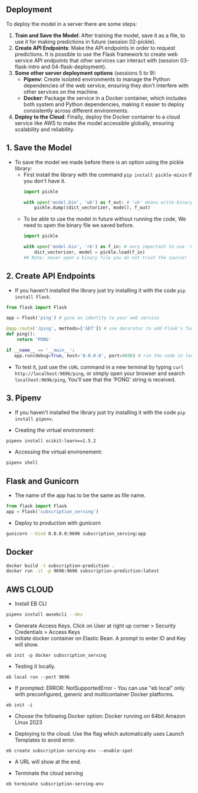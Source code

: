 ## Deployment

To deploy the model in a server there are some steps:
1. **Train and Save the Model**: After training the model, save it as a file, to use it for making predictions in future (session 02-pickle).
2. **Create API Endpoints**: Make the API endpoints in order to request predictions. It is possible to use the Flask framework to create web service API endpoints that other services can interact with (session 03-flask-intro and 04-flask-deployment).
3. **Some other server deployment options** (sessions 5 to 9):
   - **Pipenv**: Create isolated environments to manage the Python dependencies of the web service, ensuring they don’t interfere with other services on the machine.
   - **Docker**: Package the service in a Docker container, which includes both system and Python dependencies, making it easier to deploy consistently across different environments. 
4. **Deploy to the Cloud**: Finally, deploy the Docker container to a cloud service like AWS to make the model accessible globally, ensuring scalability and reliability.

## 1. Save the Model

- To save the model we made before there is an option using the pickle library:
  - First install the library with the command ```pip install pickle-mixin``` if you don't have it.
    ```python
    import pickle

    with open('model.bin', 'wb') as f_out: # 'wb' means write-binary
        pickle.dump((dict_vectorizer, model), f_out)
    ```
  - To be able to use the model in future without running the code, We need to open the binary file we saved before.
    ```python
    import pickle
    
    with open('model.bin', 'rb') as f_in: # very important to use 'rb' here, it means read-binary 
        dict_vectorizer, model = pickle.load(f_in)
    ## Note: never open a binary file you do not trust the source!
    ```

## 2. Create API Endpoints

- If you haven't installed the library just try installing it with the code ```pip install Flask```.

```python
from flask import Flask

app = Flask('ping') # give an identity to your web service

@app.route('/ping', methods=['GET']) # use decorator to add Flask's functionality to our function
def ping():
    return 'PONG'

if __name__ == '__main__':
   app.run(debug=True, host='0.0.0.0', port=9696) # run the code in local machine with the debugging mode true and port 9696
```
- To test it, just use the ```cURL``` command in a new terminal by typing ```curl http://localhost:9696/ping```, or simply open your browser and search ```localhost:9696/ping```, You'll see that the 'PONG' string is received.

## 3. Pipenv

- If you haven't installed the library just try installing it with the code ```pip install pipenv```.

- Creating the virtual environment:
```bash
pipenv install scikit-learn==1.5.2
```

- Accessing the virtual environement:
```bash
pipenv shell
```

## Flask and Gunicorn

- The name of the app has to be the same as file name.
```python
from flask import Flask
app = Flask('subscription_serving')
```
- Deploy to production with gunicorn
```bash
gunicorn --bind 0.0.0.0:9696 subscription_serving:app
```

## Docker

```bash
docker build -t subscription-prediction .  
docker run -it -p 9696:9696 subscription-prediction:latest
```

## AWS CLOUD

- Install EB CLI
```bash
pipenv install awsebcli --dev
```
- Generate Access Keys. Click on User at right up corner > Security Credentials > Access Keys
- Initiate docker container on Elastic Bean. A prompt to enter ID and Key will show.
```shell
eb init -p docker subscription_serving
```
- Testing it locally.
```shell
eb local run --port 9696
```
- If prompted: ERROR: NotSupportedError - You can use "eb local" only with preconfigured, generic and multicontainer Docker platforms.
```shell
eb init -i
```
- Choose the following Docker option: Docker running on 64bit Amazon Linux 2023

- Deploying to the cloud. Use the flag which automatically uses Launch Templates to avoid error.
```shell
eb create subscription-serving-env --enable-spot
```
- A URL will show at the end.

- Terminate the cloud serving
```shell
eb terminate subscription-serving-env
```

